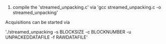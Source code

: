1. compile the 'streamed_unpacking.c' via 'gcc streamed_unpacking.c -o streamed_unpacking'

Acquisitions can be started via

'./streamed_unpacking -s BLOCKSIZE -c BLOCKNUMBER -u UNPACKEDDATAFILE -f RAWDATAFILE'
